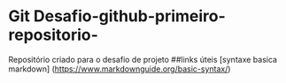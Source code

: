 # Git Desafio-github-primeiro-repositorio-
Repositório criado para o desafio de projeto
##links úteis
[syntaxe basica markdown] (https://www.markdownguide.org/basic-syntax/)
